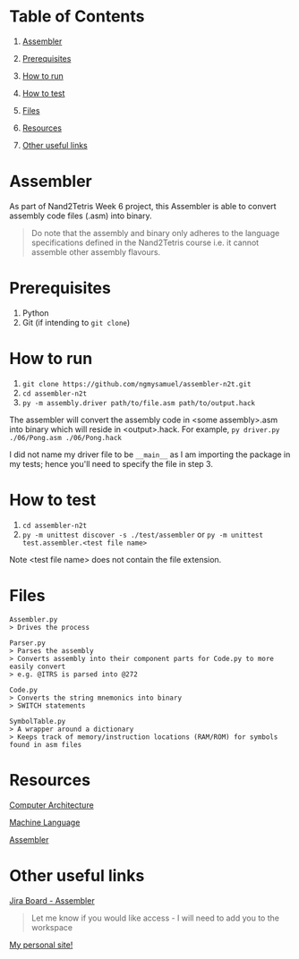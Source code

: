 # Table of Contents
1. [Assembler](#assembler)

2. [Prerequisites](#prerequisites)

3. [How to run](#how-to-run)

4. [How to test](#how-to-test)

5. [Files](#files)

6. [Resources](#resources)

7. [Other useful links](#other-useful-links)

# Assembler

As part of Nand2Tetris Week 6 project, this Assembler is able to convert assembly code files (.asm) into binary. 

> Do note that the assembly and binary only adheres to the language specifications defined in the Nand2Tetris course i.e. it cannot assemble other assembly flavours.

# Prerequisites

1. Python
2. Git (if intending to `git clone`)

# How to run

1. `git clone https://github.com/ngmysamuel/assembler-n2t.git`
2. `cd assembler-n2t`
3. `py -m assembly.driver path/to/file.asm path/to/output.hack`

The assembler will convert the assembly code in \<some assembly\>.asm into binary which will reside in \<output\>.hack. For example, `py driver.py ./06/Pong.asm ./06/Pong.hack`


I did not name my driver file to be `__main__` as I am importing the package in my tests; hence you'll need to specify the file in step 3.

# How to test

1. `cd assembler-n2t`
2. `py -m unittest discover -s ./test/assembler` or `py -m unittest test.assembler.<test file name>`

Note \<test file name\> does not contain the file extension.

# Files

```
Assembler.py
> Drives the process

Parser.py
> Parses the assembly
> Converts assembly into their component parts for Code.py to more easily convert
> e.g. @ITRS is parsed into @272

Code.py
> Converts the string mnemonics into binary
> SWITCH statements

SymbolTable.py
> A wrapper around a dictionary
> Keeps track of memory/instruction locations (RAM/ROM) for symbols found in asm files
```

# Resources

[Computer Architecture](https://www.nand2tetris.org/_files/ugd/44046b_b2cad2eea33847869b86c541683551a7.pdf)

[Machine Language](https://www.nand2tetris.org/_files/ugd/44046b_d70026d8c1424487a451eaba3e372132.pdf)

[Assembler](https://www.nand2tetris.org/_files/ugd/44046b_89a8e226476741a3b7c5204575b8a0b2.pdf)

# Other useful links

[Jira Board - Assembler](https://app.plane.so/projects-of-samuel/projects/ce5644c6-58a1-42e6-9b62-bd986f45037b/issues/)
> Let me know if you would like access - I will need to add you to the workspace

[My personal site!](https://ngmysamuel.github.io/)
